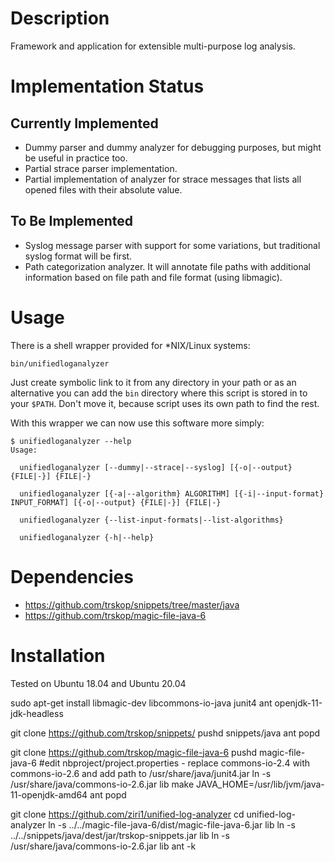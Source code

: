 Description
===========

Framework and application for extensible multi-purpose log analysis.


Implementation Status
=====================

Currently Implemented
---------------------

* Dummy parser and dummy analyzer for debugging purposes, but might be useful
  in practice too.
* Partial strace parser implementation.
* Partial implementation of analyzer for strace messages that lists all opened
  files with their absolute value.


To Be Implemented
-----------------

* Syslog message parser with support for some variations, but traditional
  syslog format will be first.
* Path categorization analyzer. It will annotate file paths with additional
  information based on file path and file format (using libmagic).


Usage
=====

There is a shell wrapper provided for \*NIX/Linux systems:

    bin/unifiedloganalyzer

Just create symbolic link to it from any directory in your path or as an
alternative you can add the `bin` directory where this script is stored in to
your `$PATH`. Don't move it, because script uses its own path to find the rest.

With this wrapper we can now use this software more simply:

    $ unifiedloganalyzer --help
    Usage:

      unifiedloganalyzer [--dummy|--strace|--syslog] [{-o|--output} {FILE|-}] {FILE|-}

      unifiedloganalyzer [{-a|--algorithm} ALGORITHM] [{-i|--input-format} INPUT_FORMAT] [{-o|--output} {FILE|-}] {FILE|-}

      unifiedloganalyzer {--list-input-formats|--list-algorithms}

      unifiedloganalyzer {-h|--help}


Dependencies
============

* <https://github.com/trskop/snippets/tree/master/java>
* <https://github.com/trskop/magic-file-java-6>


Installation
============
Tested on Ubuntu 18.04 and Ubuntu 20.04

sudo apt-get install libmagic-dev libcommons-io-java junit4 ant openjdk-11-jdk-headless

git clone https://github.com/trskop/snippets/
pushd snippets/java
ant
popd

git clone https://github.com/trskop/magic-file-java-6
pushd magic-file-java-6
#edit nbproject/project.properties - replace commons-io-2.4 with commons-io-2.6 and add path to /usr/share/java/junit4.jar
ln -s /usr/share/java/commons-io-2.6.jar lib
make JAVA_HOME=/usr/lib/jvm/java-11-openjdk-amd64
ant
popd

git clone https://github.com/ziri1/unified-log-analyzer
cd unified-log-analyzer
ln -s ../../magic-file-java-6/dist/magic-file-java-6.jar lib
ln -s ../../snippets/java/dest/jar/trskop-snippets.jar lib
ln -s /usr/share/java/commons-io-2.6.jar lib
ant -k
